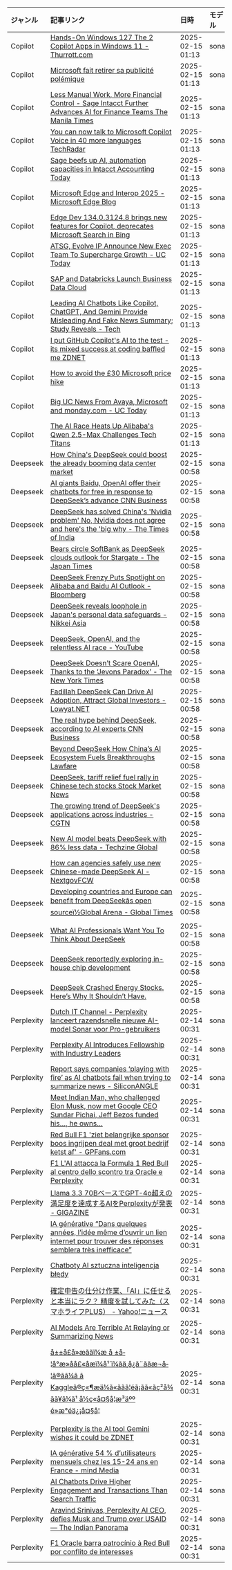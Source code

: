 | ジャンル | 記事リンク | 日時 | モデル |
| :----- | :----- | :----- | :----- |
| Copilot | [Hands-On Windows 127 The 2 Copilot Apps in Windows 11 - Thurrott.com](Copilot_1739550286.md) | 2025-02-15 01:13 | sonar |
| Copilot | [Microsoft fait retirer sa publicité polémique](Copilot_1739550240.md) | 2025-02-15 01:13 | sonar |
| Copilot | [Less Manual Work, More Financial Control - Sage Intacct Further Advances AI for Finance Teams The Manila Times](Copilot_1739550193.md) | 2025-02-15 01:13 | sonar |
| Copilot | [You can now talk to Microsoft Copilot Voice in 40 more languages TechRadar](Copilot_1739550150.md) | 2025-02-15 01:13 | sonar |
| Copilot | [Sage beefs up AI, automation capacities in Intacct Accounting Today](Copilot_1739550104.md) | 2025-02-15 01:13 | sonar |
| Copilot | [Microsoft Edge and Interop 2025 - Microsoft Edge Blog](Copilot_1739550043.md) | 2025-02-15 01:13 | sonar |
| Copilot | [Edge Dev 134.0.3124.8 brings new features for Copilot, deprecates Microsoft Search in Bing](Copilot_1739549994.md) | 2025-02-15 01:13 | sonar |
| Copilot | [ATSG, Evolve IP Announce New Exec Team To Supercharge Growth - UC Today](Copilot_1739549945.md) | 2025-02-15 01:13 | sonar |
| Copilot | [SAP and Databricks Launch Business Data Cloud](Copilot_1739549892.md) | 2025-02-15 01:13 | sonar |
| Copilot | [Leading AI Chatbots Like Copilot, ChatGPT, And Gemini Provide Misleading And Fake News Summary; Study Reveals - Tech](Copilot_1739549842.md) | 2025-02-15 01:13 | sonar |
| Copilot | [I put GitHub Copilot's AI to the test - its mixed success at coding baffled me ZDNET](Copilot_1739549792.md) | 2025-02-15 01:13 | sonar |
| Copilot | [How to avoid the £30 Microsoft price hike](Copilot_1739549744.md) | 2025-02-15 01:13 | sonar |
| Copilot | [Big UC News From Avaya, Microsoft and monday.com - UC Today](Copilot_1739549698.md) | 2025-02-15 01:13 | sonar |
| Copilot | [The AI Race Heats Up Alibaba's Qwen 2.5-Max Challenges Tech Titans](Copilot_1739549648.md) | 2025-02-15 01:13 | sonar |
| Deepseek | [How China's DeepSeek could boost the already booming data center market](Deepseek_1739549592.md) | 2025-02-15 00:58 | sonar |
| Deepseek | [AI giants Baidu, OpenAI offer their chatbots for free in response to DeepSeek’s advance CNN Business](Deepseek_1739549545.md) | 2025-02-15 00:58 | sonar |
| Deepseek | [DeepSeek has solved China's 'Nvidia problem' No, Nvidia does not agree and here's the 'big why - The Times of India](Deepseek_1739549501.md) | 2025-02-15 00:58 | sonar |
| Deepseek | [Bears circle SoftBank as DeepSeek clouds outlook for Stargate - The Japan Times](Deepseek_1739549455.md) | 2025-02-15 00:58 | sonar |
| Deepseek | [DeepSeek Frenzy Puts Spotlight on Alibaba and Baidu AI Outlook - Bloomberg](Deepseek_1739549411.md) | 2025-02-15 00:58 | sonar |
| Deepseek | [DeepSeek reveals loophole in Japan's personal data safeguards - Nikkei Asia](Deepseek_1739549360.md) | 2025-02-15 00:58 | sonar |
| Deepseek | [DeepSeek, OpenAI, and the relentless AI race - YouTube](Deepseek_1739549317.md) | 2025-02-15 00:58 | sonar |
| Deepseek | [DeepSeek Doesn’t Scare OpenAI, Thanks to the ‘Jevons Paradox’ - The New York Times](Deepseek_1739549267.md) | 2025-02-15 00:58 | sonar |
| Deepseek | [Fadillah DeepSeek Can Drive AI Adoption, Attract Global Investors - Lowyat.NET](Deepseek_1739549221.md) | 2025-02-15 00:58 | sonar |
| Deepseek | [The real hype behind DeepSeek, according to AI experts CNN Business](Deepseek_1739549177.md) | 2025-02-15 00:58 | sonar |
| Deepseek | [Beyond DeepSeek How China’s AI Ecosystem Fuels Breakthroughs Lawfare](Deepseek_1739549131.md) | 2025-02-15 00:58 | sonar |
| Deepseek | [DeepSeek, tariff relief fuel rally in Chinese tech stocks Stock Market News](Deepseek_1739549081.md) | 2025-02-15 00:58 | sonar |
| Deepseek | [The growing trend of DeepSeek's applications across industries - CGTN](Deepseek_1739549029.md) | 2025-02-15 00:58 | sonar |
| Deepseek | [New AI model beats DeepSeek with 86% less data - Techzine Global](Deepseek_1739548985.md) | 2025-02-15 00:58 | sonar |
| Deepseek | [How can agencies safely use new Chinese-made DeepSeek AI - NextgovFCW](Deepseek_1739548925.md) | 2025-02-15 00:58 | sonar |
| Deepseek | [Developing countries and Europe can benefit from DeepSeekâs open sourceï½Global Arena - Global Times](Deepseek_1739548876.md) | 2025-02-15 00:58 | sonar |
| Deepseek | [What AI Professionals Want You To Think About DeepSeek](Deepseek_1739548832.md) | 2025-02-15 00:58 | sonar |
| Deepseek | [DeepSeek reportedly exploring in-house chip development](Deepseek_1739548782.md) | 2025-02-15 00:58 | sonar |
| Deepseek | [DeepSeek Crashed Energy Stocks. Here’s Why It Shouldn’t Have.](Deepseek_1739548736.md) | 2025-02-15 00:58 | sonar |
| Perplexity | [Dutch IT Channel - Perplexity lanceert razendsnelle nieuwe AI-model Sonar voor Pro-gebruikers](Perplexity_1739461560.md) | 2025-02-14 00:31 | sonar |
| Perplexity | [Perplexity AI Introduces Fellowship with Industry Leaders](Perplexity_1739461513.md) | 2025-02-14 00:31 | sonar |
| Perplexity | [Report says companies ‘playing with fire’ as AI chatbots fail when trying to summarize news - SiliconANGLE](Perplexity_1739461468.md) | 2025-02-14 00:31 | sonar |
| Perplexity | [Meet Indian Man, who challenged Elon Musk, now met Google CEO Sundar Pichai, Jeff Bezos funded his…, he owns…](Perplexity_1739461426.md) | 2025-02-14 00:31 | sonar |
| Perplexity | [Red Bull F1 'ziet belangrijke sponsor boos ingrijpen deal met groot bedrijf ketst af' - GPFans.com](Perplexity_1739461382.md) | 2025-02-14 00:31 | sonar |
| Perplexity | [F1 L'AI attacca la Formula 1 Red Bull al centro dello scontro tra Oracle e Perplexity](Perplexity_1739461342.md) | 2025-02-14 00:31 | sonar |
| Perplexity | [Llama 3.3 70BベースでGPT-4o超えの満足度を達成するAIをPerplexityが発表 - GIGAZINE](Perplexity_1739461297.md) | 2025-02-14 00:31 | sonar |
| Perplexity | [IA générative “Dans quelques années, l’idée même d’ouvrir un lien internet pour trouver des réponses semblera très inefficace”](Perplexity_1739461256.md) | 2025-02-14 00:31 | sonar |
| Perplexity | [Chatboty AI sztuczna inteligencja błędy](Perplexity_1739461214.md) | 2025-02-14 00:31 | sonar |
| Perplexity | [確定申告の仕分け作業、「AI」に任せると本当にラク？ 精度を試してみた（スマホライフPLUS） - Yahoo!ニュース](Perplexity_1739461169.md) | 2025-02-14 00:31 | sonar |
| Perplexity | [AI Models Are Terrible At Relaying or Summarizing News](Perplexity_1739461127.md) | 2025-02-14 00:31 | sonar |
| Perplexity | [å±±å£å»æããï¼æ å ±å­¦å°æ»åå£«åæï¼å¹´ï¼ãä¸­å¿ã¨ããæ¬å­¦ã®ãã¼ã ã Kaggleã®ç«¶æä¼ã«ããã¦éã¡ãã«ãç²å¾ ãã¥ã¼ã¹ å½ç«å¤§å­¦æ³äºº é»æ°éä¿¡å¤§å­¦](Perplexity_1739461084.md) | 2025-02-14 00:31 | sonar |
| Perplexity | [Perplexity is the AI tool Gemini wishes it could be ZDNET](Perplexity_1739461044.md) | 2025-02-14 00:31 | sonar |
| Perplexity | [IA générative 54 % d’utilisateurs mensuels chez les 15-24 ans en France - mind Media](Perplexity_1739460849.md) | 2025-02-14 00:31 | sonar |
| Perplexity | [AI Chatbots Drive Higher Engagement and Transactions Than Search Traffic](Perplexity_1739460804.md) | 2025-02-14 00:31 | sonar |
| Perplexity | [Aravind Srinivas, Perplexity AI CEO, defies Musk and Trump over USAID — The Indian Panorama](Perplexity_1739460760.md) | 2025-02-14 00:31 | sonar |
| Perplexity | [F1 Oracle barra patrocínio à Red Bull por conflito de interesses](Perplexity_1739460717.md) | 2025-02-14 00:31 | sonar |

